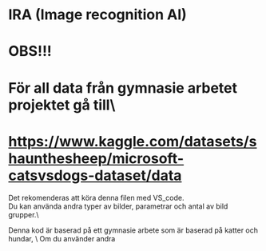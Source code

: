 # IRA (Image recognition AI)

# OBS!!! 
# För all data från gymnasie arbetet projektet gå till\
# https://www.kaggle.com/datasets/shaunthesheep/microsoft-catsvsdogs-dataset/data  

Det rekomenderas att köra denna filen med VS_code.\
Du kan använda andra typer av bilder, parametrar och antal av bild grupper.\

Denna kod är baserad på ett gymnasie arbete som är baserad på katter och hundar, \ 
Om du använder andra 
